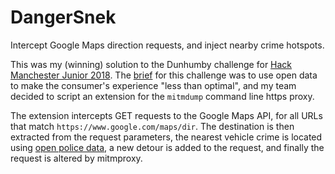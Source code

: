 # DangerSnek
Intercept Google Maps direction requests, and inject nearby crime hotspots.

This was my (winning) solution to the Dunhumby challenge for [Hack Manchester Junior 2018](https://www.hac100.com/event/hack-jr-2018/). The [brief](https://www.dunnhumby.com/about-us/events/hackmanchester2018) for this challenge was to use open data to make the consumer's experience "less than optimal", and my team decided to script an extension for the `mitmdump` command line https proxy.

The extension intercepts GET requests to the Google Maps API, for all URLs that match `https://www.google.com/maps/dir`. The destination is then extracted from the request parameters, the nearest vehicle crime is located using [open police data](https://data.police.uk/), a new detour is added to the request, and finally the request is altered by mitmproxy.
